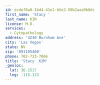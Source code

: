 ```yaml
---
id: ecdef8a0-1bd4-41e1-b5e2-50b2aaa9b8dc
first_name: 'Stacy '
last_name: KIM
license: M.D.
services:
  - Cytopathology
address: '4230 Burnham Ave'
city: 'Las Vegas'
state: NV
zip: '891195408'
phone: 702-733-7866
title: 'Stacy  KIM'
_geoloc:
  lat: 36.1517
  lng: -115.123
---
```

